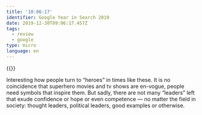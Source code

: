 ```yaml
---
title: '10:06:17'
identifier: Google Year in Search 2019
date: 2019-12-30T09:06:17.457Z
tags:
  - review
  - google
type: micro
language: en
---
```

{{<youtube ZRCdORJiUgU>}}

Interesting how people turn to “heroes” in times like these. It is no coincidence that superhero movies and tv shows are en-vogue, people need symbols that inspire them. But sadly, there are not many “leaders” left that exude confidence or hope or even competence — no matter the field in society: thought leaders, political leaders, good examples or otherwise.
